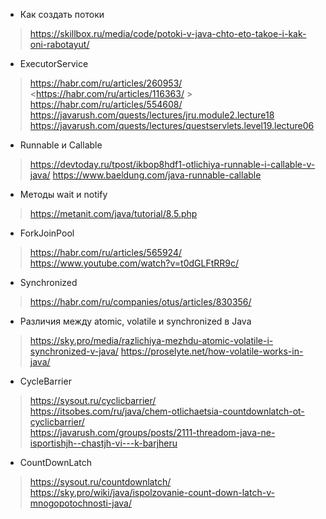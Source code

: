 * Как создать потоки

> <https://skillbox.ru/media/code/potoki-v-java-chto-eto-takoe-i-kak-oni-rabotayut/>

* ExecutorService

> <https://habr.com/ru/articles/260953/>    
> <https://habr.com/ru/articles/116363/ >
> <https://habr.com/ru/articles/554608/>
> <https://javarush.com/quests/lectures/jru.module2.lecture18>
> <https://javarush.com/quests/lectures/questservlets.level19.lecture06>

* Runnable и Callable

> <https://devtoday.ru/tpost/ikbop8hdf1-otlichiya-runnable-i-callable-v-java/>
> <https://www.baeldung.com/java-runnable-callable>
>

* Методы wait и notify

> <https://metanit.com/java/tutorial/8.5.php>

* ForkJoinPool

> <https://habr.com/ru/articles/565924/>
> <https://www.youtube.com/watch?v=t0dGLFtRR9c/>

* Synchronized

> <https://habr.com/ru/companies/otus/articles/830356/>


* Различия между atomic, volatile и synchronized в Java

> <https://sky.pro/media/razlichiya-mezhdu-atomic-volatile-i-synchronized-v-java/>
> <https://proselyte.net/how-volatile-works-in-java/>
> 

* CycleBarrier
> <https://sysout.ru/cyclicbarrier/>    
> <https://itsobes.com/ru/java/chem-otlichaetsia-countdownlatch-ot-cyclicbarrier/>  
> <https://javarush.com/groups/posts/2111-threadom-java-ne-isportishjh--chastjh-vi---k-barjheru>    

* CountDownLatch
> <https://sysout.ru/countdownlatch/>   
> <https://sky.pro/wiki/java/ispolzovanie-count-down-latch-v-mnogopotochnosti-java/>    